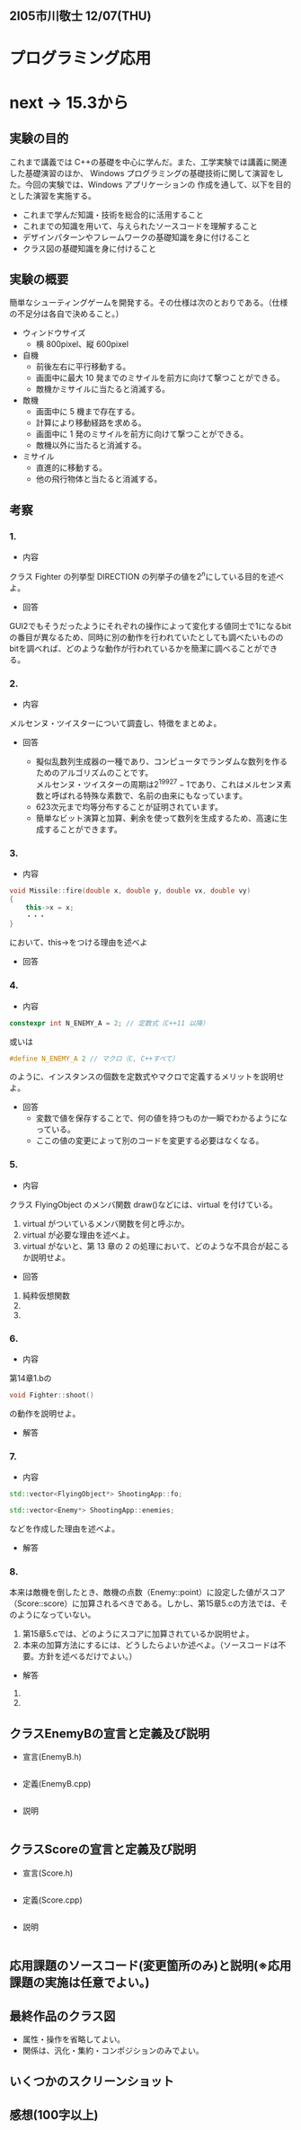 ## 2I05市川敬士 12/07(THU)

# プログラミング応用

# next -> 15.3から

## 実験の目的

これまで講義では C++の基礎を中心に学んだ。また、工学実験では講義に関連した基礎演習のほか、
Windows プログラミングの基礎技術に関して演習をした。今回の実験では、Windows アプリケーションの
作成を通して、以下を目的とした演習を実施する。
- これまで学んだ知識・技術を総合的に活用すること
- これまでの知識を用いて、与えられたソースコードを理解すること
- デザインパターンやフレームワークの基礎知識を身に付けること
- クラス図の基礎知識を身に付けること

## 実験の概要

簡単なシューティングゲームを開発する。その仕様は次のとおりである。（仕様の不足分は各自で決めること。）
- ウィンドウサイズ
    - 横 800pixel、縦 600pixel
- 自機
    - 前後左右に平行移動する。
    - 画面中に最大 10 発までのミサイルを前方に向けて撃つことができる。
    - 敵機かミサイルに当たると消滅する。
- 敵機
    - 画面中に 5 機まで存在する。
    - 計算により移動経路を求める。
    - 画面中に 1 発のミサイルを前方に向けて撃つことができる。
    - 敵機以外に当たると消滅する。
- ミサイル
    - 直進的に移動する。
    - 他の飛行物体と当たると消滅する。

## 考察

### 1. 
- 内容

クラス Fighter の列挙型 DIRECTION の列挙子の値を$2^n$にしている目的を述べよ。

- 回答

GUI2でもそうだったようにそれぞれの操作によって変化する値同士で1になるbitの番目が異なるため、同時に別の動作を行われていたとしても調べたいもののbitを調べれば、どのような動作が行われているかを簡潔に調べることができる。

### 2. 

- 内容

メルセンヌ・ツイスターについて調査し、特徴をまとめよ。


- 回答

    - 擬似乱数列生成器の一種であり、コンピュータでランダムな数列を作るためのアルゴリズムのことです。  
    メルセンヌ・ツイスターの周期は$2^{19927}-1$であり、これはメルセンヌ素数と呼ばれる特殊な素数で、名前の由来にもなっています。
    - 623次元まで均等分布することが証明されています。
    - 簡単なビット演算と加算、剰余を使って数列を生成するため、高速に生成することができます。

### 3. 

- 内容

```cpp
void Missile::fire(double x, double y, double vx, double vy)
{
    this->x = x;
    ・・・
}
```
において、this->をつける理由を述べよ

- 回答



### 4. 

- 内容

```cpp
constexpr int N_ENEMY_A = 2; // 定数式（C++11 以降）
```
或いは
```cpp
#define N_ENEMY_A 2 // マクロ（C, C++すべて）
```
のように、インスタンスの個数を定数式やマクロで定義するメリットを説明せよ。

- 回答
    - 変数で値を保存することで、何の値を持つものか一瞬でわかるようになっている。
    - ここの値の変更によって別のコードを変更する必要はなくなる。

### 5. 

- 内容

クラス FlyingObject のメンバ関数 draw()などには、virtual を付けている。  
1. virtual がついているメンバ関数を何と呼ぶか。  
2. virtual が必要な理由を述べよ。  
3. virtual がないと、第 13 章の 2 の処理において、どのような不具合が起こるか説明せよ。  

- 回答

1. 純粋仮想関数
2. 
3. 

### 6. 

- 内容

第14章1.bの 
```cpp
void Fighter::shoot()
```
の動作を説明せよ。

- 解答



### 7.

- 内容

```cpp
std::vector<FlyingObject*> ShootingApp::fo;
```
```cpp
std::vector<Enemy*> ShootingApp::enemies;
```
などを作成した理由を述べよ。

- 解答



### 8.

本来は敵機を倒したとき、敵機の点数（Enemy::point）に設定した値がスコア（Score::score）に加算されるべきである。しかし、第15章5.cの方法では、そのようになっていない。
1. 第15章5.cでは、どのようにスコアに加算されているか説明せよ。
2. 本来の加算方法にするには、どうしたらよいか述べよ。（ソースコードは不要。方針を述べるだけでよい。）

- 解答

1. 
2. 

## クラスEnemyBの宣言と定義及び説明

- 宣言(EnemyB.h)

```cpp

```

- 定義(EnemyB.cpp)
```cpp

```

- 説明
```

```

## クラスScoreの宣言と定義及び説明

- 宣言(Score.h)

```cpp

```

- 定義(Score.cpp)
```cpp

```

- 説明
```

```

## 応用課題のソースコード(変更箇所のみ)と説明(※応用課題の実施は任意でよい。)

## 最終作品のクラス図

- 属性・操作を省略してよい。
- 関係は、汎化・集約・コンポジションのみでよい。

## いくつかのスクリーンショット

## 感想(100字以上)


